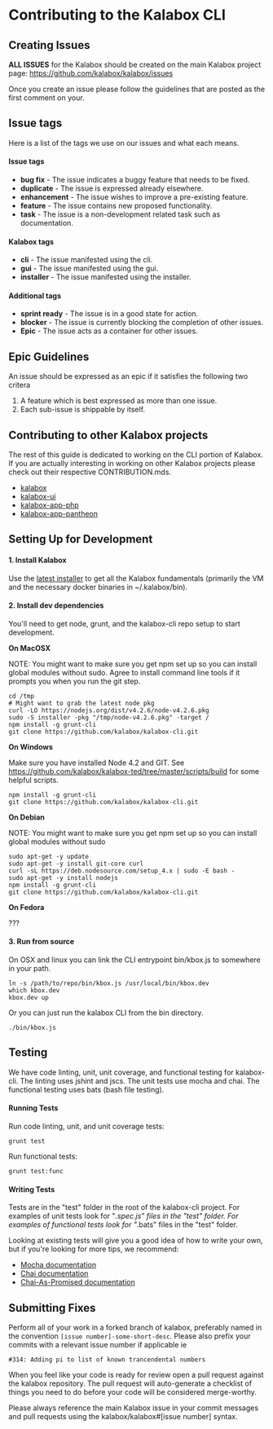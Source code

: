 Contributing to the Kalabox CLI
=======================

Creating Issues
---------------

**ALL ISSUES** for the Kalabox should be created on the main Kalabox
project page: https://github.com/kalabox/kalabox/issues

Once you create an issue please follow the guidelines that are posted as the
first comment on your.

Issue tags
----------

Here is a list of the tags we use on our issues and what each means.

#### Issue tags

* **bug fix** - The issue indicates a buggy feature that needs to be fixed.
* **duplicate** - The issue is expressed already elsewhere.
* **enhancement** - The issue wishes to improve a pre-existing feature.
* **feature** - The issue contains new proposed functionality.
* **task** - The issue is a non-development related task such as documentation.

#### Kalabox tags

* **cli** - The issue manifested using the cli.
* **gui** - The issue manifested using the gui.
* **installer** - The issue manifested using the installer.

#### Additional tags

* **sprint ready** - The issue is in a good state for action.
* **blocker** - The issue is currently blocking the completion of other issues.
* **Epic** - The issue acts as a container for other issues.

Epic Guidelines
---------------

An issue should be expressed as an epic if it satisfies the following two
critera

1. A feature which is best expressed as more than one issue.
2. Each sub-issue is shippable by itself.

Contributing to other Kalabox projects
--------------------------------------

The rest of this guide is dedicated to working on the CLI portion of
Kalabox. If you are actually interesting in working on other Kalabox projects
please check out their respective CONTRIBUTION.mds.

* [kalabox](https://github.com/kalabox/kalabox/blob/HEAD/CONTRIBUTING.md)
* [kalabox-ui](https://github.com/kalabox/kalabox-ui/blob/HEAD/CONTRIBUTING.md)
* [kalabox-app-php](https://github.com/kalabox/kalabox-app-php/blob/HEAD/CONTRIBUTING.md)
* [kalabox-app-pantheon](https://github.com/kalabox/kalabox-app-pantheon/blob/HEAD/CONTRIBUTING.md)

Setting Up for Development
--------------------------

#### 1. Install Kalabox

Use the [latest installer](http://www.kalabox.io) to get all the Kalabox
fundamentals (primarily the VM and the necessary docker binaries in
~/.kalabox/bin).

#### 2. Install dev dependencies

You'll need to get node, grunt, and the kalabox-cli repo setup to start
development.

**On MacOSX**

NOTE: You might want to make sure you get npm set up so you can install global modules without sudo. Agree to install command line tools if it prompts you when you run the git step.

```
cd /tmp
# Might want to grab the latest node pkg
curl -LO https://nodejs.org/dist/v4.2.6/node-v4.2.6.pkg
sudo -S installer -pkg "/tmp/node-v4.2.6.pkg" -target /
npm install -g grunt-cli
git clone https://github.com/kalabox/kalabox-cli.git
```

**On Windows**


Make sure you have installed Node 4.2 and GIT. See https://github.com/kalabox/kalabox-ted/tree/master/scripts/build for some helpful scripts.

```
npm install -g grunt-cli
git clone https://github.com/kalabox/kalabox-cli.git
```

**On Debian**

NOTE: You might want to make sure you get npm set up so you can install global modules without sudo

```
sudo apt-get -y update
sudo apt-get -y install git-core curl
curl -sL https://deb.nodesource.com/setup_4.x | sudo -E bash -
sudo apt-get -y install nodejs
npm install -g grunt-cli
git clone https://github.com/kalabox/kalabox-cli.git
```

**On Fedora**

???

#### 3. Run from source

On OSX and linux you can link the CLI entrypoint bin/kbox.js to somewhere in
your path.
```
ln -s /path/to/repo/bin/kbox.js /usr/local/bin/kbox.dev
which kbox.dev
kbox.dev up
```

Or you can just run the kalabox CLI from the bin directory.
```
./bin/kbox.js
```

Testing
-------

We have code linting, unit, unit coverage, and functional testing for
kalabox-cli. The linting uses jshint and jscs. The unit tests use mocha
and chai. The functional testing uses bats (bash file testing).

#### Running Tests

Run code linting, unit, and unit coverage tests:

`grunt test`

Run functional tests:

`grunt test:func`

#### Writing Tests

Tests are in the "test" folder in the root of the kalabox-cli project. For
examples of unit tests look for "*.spec.js" files in the "test" folder. For
examples of functional tests look for "*.bats" files in the "test" folder.

Looking at existing tests will give you a good idea of how to write your own,
but if you're looking for more tips, we recommend:

- [Mocha documentation](http://mochajs.org/)
- [Chai documentation](http://chaijs.com/)
- [Chai-As-Promised documentation](http://chaijs.com/plugins/chai-as-promised/)

Submitting Fixes
----------------

Perform all of your work in a forked branch of kalabox, preferably named in the
convention `[issue number]-some-short-desc`. Please also prefix your commits
with a relevant issue number if applicable ie

`#314: Adding pi to list of known trancendental numbers`

When you feel like your code is ready for review open a pull request against
the kalabox repository. The pull request will auto-generate a checklist
of things you need to do before your code will be considered merge-worthy.

Please always reference the main Kalabox issue in your commit messages and pull
requests using the kalabox/kalabox#[issue number] syntax.
